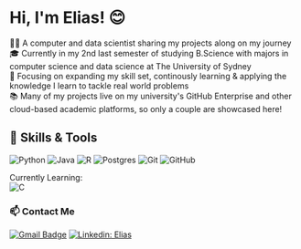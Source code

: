 # Hi, I'm Elias! 😊

👨‍💻 A computer and data scientist sharing my projects along on my journey<br/>
🎓 Currently in my 2nd last semester of studying B.Science with majors in computer science and data science at The University of Sydney<br/>
🔭 Focusing on expanding my skill set, continously learning & applying the knowledge I learn to tackle real world problems<br/>
📚 Many of my projects live on my university's GitHub Enterprise and other cloud-based academic platforms, so only a couple are showcased here!

## 🌱 Skills & Tools
![Python](https://img.shields.io/badge/python-3670A0?style=for-the-badge&logo=python&logoColor=ffdd54) ![Java](https://img.shields.io/badge/java-%23ED8B00.svg?style=for-the-badge&logo=openjdk&logoColor=white) ![R](https://img.shields.io/badge/r-%23276DC3.svg?style=for-the-badge&logo=r&logoColor=white) ![Postgres](https://img.shields.io/badge/postgres-%23316192.svg?style=for-the-badge&logo=postgresql&logoColor=white) ![Git](https://img.shields.io/badge/git-%23F05033.svg?style=for-the-badge&logo=git&logoColor=white) ![GitHub](https://img.shields.io/badge/github-%23121011.svg?style=for-the-badge&logo=github&logoColor=white)

Currently Learning:</br> ![C](https://img.shields.io/badge/c-%2300599C.svg?style=for-the-badge&logo=c&logoColor=white)

### 📫 Contact Me
[![Gmail Badge](https://img.shields.io/badge/-Mail-d14836?style=flat-square&logo=Gmail&logoColor=white&link=mail@elias.noorzad33@gmail.com)](mailto:mail@elias.noorzad33@gmail.com) [![Linkedin: Elias](https://img.shields.io/badge/-LinkedIn-blue?style=flat-square&logo=Linkedin&logoColor=white&link=https://au.linkedin.com/in/elias-noorzad-9a3b66222)](https://au.linkedin.com/in/elias-noorzad-9a3b66222)
